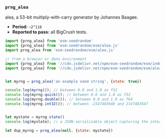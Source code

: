 ### `prng_alea`

alea, a 53-bit multiply-with-carry generator by Johannes Baagøe.

- **Period:** `~2^116`
- **Reported to pass:** all BigCrush tests.

```javascript
import {prng_alea} from 'esm-seedrandom'
import {prng_alea} from 'esm-seedrandom/esm/alea.js'
import prng_alea from 'esm-seedrandom/esm/alea.js'

// from a browser or deno environment
import {prng_alea} from '//cdn.jsdelivr.net/npm/esm-seedrandom/esm/index.min.js'
import {prng_alea} from '//cdn.jsdelivr.net/npm/esm-seedrandom/esm/alea.min.js'


let myrng = prng_alea('an example seed string', {state: true})

console.log(myrng()); // between 0.0 and 1.0 as f32
console.log(myrng.quick()); // between 0.0 and 1.0 as f32
console.log(myrng.double()); // between 0.0 and 1.0 as f64
console.log(myrng.int32()); // between -2147483648 and 2147483647


let mystate = myrng.state()
console.log(mystate); // a JSON-serializable object capturing the internal PRNG state

let dup_myrng = prng_alea(null, {state: mystate})
```
